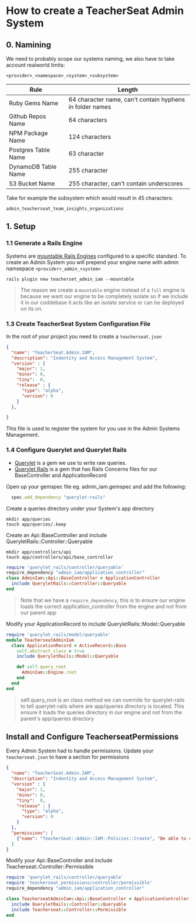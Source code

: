 # How to create a TeacherSeat Admin System

## 0. Namining

We need to probably scope our systems naming, we also have to take account realworld limits:

`<provider>_<namespace>_<system>_<subsystem>`

| Rule | Length |
|---|---|
| Ruby Gems Name| 64 character name, can't contain hyphens in folder names |
| Github Repos Name | 64 characters |
| NPM Package Name | 124 characters |
| Postgres Table Name | 63 character | 
| DynamoDB Table Name | 255 character | 
| S3 Bucket Name | 255 character, can't contain underscores | 

Take for example the subsystem which would result in 45 characters:

```
admin_teacherseat_team_insights_organizations
```

## 1. Setup

### 1.1 Generate a Rails Engine
Systems are [mountable Rails Engines](https://guides.rubyonrails.org/engines.html) configured to a specific standard.
To create an Admin System you will prepend your engine name with admin namsepace `<provider>_admin_<system>`

```
rails plugin new teacherset_admin_iam --mountable
```




> The reason we create a `mountable` engine instead of a `full` engine is because we want our engine to be completely isolate so if we include it in our coddebase it acts like an isolate service or can be deployed on its on.

### 1.3 Create TeacherSeat System Configuration File

In the root of your project you need to create a `teacherseat.json`

```json
{
  "name": "TeacherSeat.Admin.IAM",
  "description": "Indentity and Access Management System",
  "version" : {
    "major": 1,
    "minor": 0,
    "tiny":  0,
    "release" : {
      "type": "alpha",
      "version": 0
    }
  },

}
```

This file is used to register the system for you use in the Admin Systems Management.

### 1.4 Configure Querylet and Querylet Rails

- [Querylet](https://github.com/teacherseat/querylet) is a gem we use to write raw queries.
- [Querylet Rails](https://github.com/teacherseat/querylet-rails) is a gem that has Rails Concerns files for our BaseController and ApplicationRecord

Open up your gemspec file eg. admin_iam.gemspec and add the following:

```rb
  spec.add_dependency "querylet-rails"
```

Create a queries directory under your System's app directory

```
mkdir app/queries
touch app/queries/.keep
```

Create an Api::BaseController and include QueryletRails::Controller::Queryable

```
mkdir app/controllers/api
touch app/controllers/api/base_controller
```

```rb
require 'querylet_rails/controller/queryable'
require_dependency "admin_iam/application_controller"
class AdminIam::Api::BaseController < ApplicationController
  include QueryletRails::Controller::Queryable
end
```

> Note that we have a `require_dependency`, this is to ensure our engine loads the correct application_controller from the engine and not from our parent app

Modify your ApplicationRecord to include QueryletRails::Model::Queryable

```rb
require 'querylet_rails/model/queryable'
module TeacherseatAdminIam
  class ApplicationRecord < ActiveRecord::Base
    self.abstract_class = true
    include QueryletRails::Model::Queryable

    def self.query_root
      AdminIam::Engine.root
    end
  end
end
```

> self.query_root is an class method we can override for querylet-rails to tell querylet-rails where are app/queries directory is located. This ensure it loads the queries directory in our engine and not from the parent's app/queries directory

## Install and Configure TeacherseatPermissions

Every Admin System had to handle permissions. Update your `teacherseat.json` to have a section for permissions

```json
{
  "name": "TeacherSeat.Admin.IAM",
  "description": "Indentity and Access Management System",
  "version" : {
    "major": 1,
    "minor": 0,
    "tiny":  0,
    "release" : {
      "type": "alpha",
      "version": 0
    }
  },
  "permissions": [
    {"name": "TeacherSeat::Admin::IAM::Policies::Create", "Be able to create a new policy" }
  ]
}
```

Modify your Api::BaseController and include Teacherseat::Controller::Permissible

```rb
require 'querylet_rails/controller/queryable'
require 'teacherseat_permissions/controller/permissible'
require_dependency "admin_iam/application_controller"

class TeacherseatAdminIam::Api::BaseController < ApplicationController
  include QueryletRails::Controller::Queryable
  include Teacherseat::Controller::Permissible
end
```


